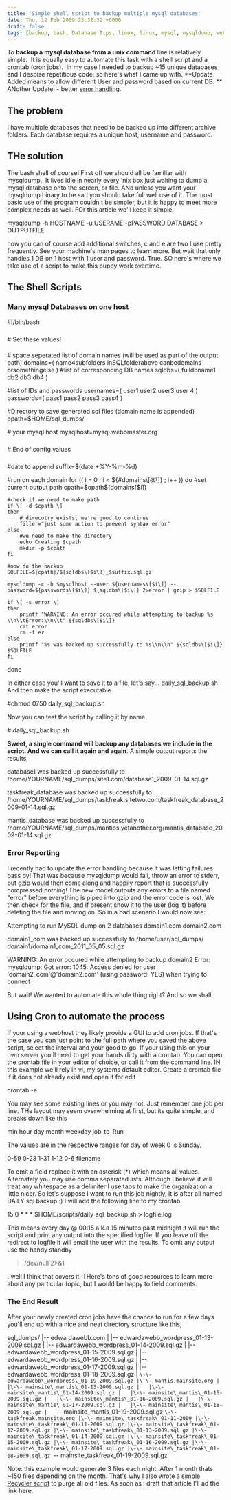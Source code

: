 ```yaml
---
title: 'Simple shell script to backup multiple mysql databases'
date: Thu, 12 Feb 2009 23:32:32 +0000
draft: false
tags: [backup, bash, Database Tips, linux, linux, mysql, mysqldump, web development]
---
```


To **backup a mysql database from a unix command** line is relatively simple.  It is equally easy to automate this task with a shell script and a crontab (cron jobs).  In my case I needed to backup ~15 unique databases and I despise repetitious code, so here's what I came up with. \*\*Update Added means to allow different User and password based on current DB. \*\* ANother Update! - better [error handling](#error-handling).

The problem
-----------

I have multiple databases that need to be backed up into different archive folders. Each database requires a unique host, username and password.

THe solution
------------

The bash shell of course! First off we should all be familiar with mysqldump.  It lives idle in nearly every 'nix box just waiting to dump a mysql database onto the screen, or file. ANd unless you want your mysqldump binary to be sad you should take full well use of it. The most basic use of the program couldn't be simpler, but it is happy to meet more complex needs as well. FOr this article we'll keep it simple.

mysqldump -h HOSTNAME -u USERAME -pPASSWORD DATABASE > OUTPUTFILE

now you can of course add additional switches, c and e are two I use pretty frequently. See your machine's man pages to learn more. But wait that only handles 1 DB on 1 host with 1 user and password. True. SO here's where we take use of a script to make this puppy work overtime.

The Shell Scripts
-----------------

### Many mysql Databases on one host

#!/bin/bash

#####
\# Set these values!
####


\# space seperated list of domain names (will be used as part of the output path)
domains=( name4subfolders inSQLfolderabove canbedomains orsomethingelse )
#list of corresponding DB names
sqldbs=( fulldbname1 db2 db3 db4 )

#list of IDs and passwords
usernames=( user1 user2 user3 user 4 )
passwords=( pass1 pass2 pass3 pass4 )

#Directory to save generated sql files (domain name is appended)
opath=$HOME/sql_dumps/

\# your mysql host
mysqlhost=mysql.webbmaster.org



#####
\# End of config values
#####


#date to append
suffix=$(date +%Y-%m-%d)


#run on each domain
for (( i = 0 ; i < ${#domains\[@\]} ; i++ ))
do
	#set current output path
	cpath=$opath${domains\[$i\]}
	
	#check if we need to make path
	if \[ -d $cpath \]
	then
		# direcotry exists, we're good to continue
		filler="just some action to prevent syntax error"
	else
		#we need to make the directory
		echo Creating $cpath
		mkdir -p $cpath
	fi

	#now do the backup
	SQLFILE=${cpath}/${sqldbs\[$i\]}_$suffix.sql.gz
	
	mysqldump -c -h $mysqlhost --user ${usernames\[$i\]} --password=${passwords\[$i\]} ${sqldbs\[$i\]} 2>error | gzip > $SQLFILE

	if \[ -s error \]
	then	   
		printf "WARNING: An error occured while attempting to backup %s  \\n\\tError:\\n\\t" ${sqldbs\[$i\]} 
		cat error
		rm -f er
	else
		printf "%s was backed up successfully to %s\\n\\n" ${sqldbs\[$i\]} $SQLFILE
	fi
done

In either case you'll want to save it to a file, let's say... daily\_sql\_backup.sh And then make the script executable

#chmod 0750 daily\_sql\_backup.sh

Now you can test the script by calling it by name

\# daily\_sql\_backup.sh

**Sweet, a single command will backup any databases we include in the script. And we can call it again and again**. A simple output reports the results;

database1 was backed up successfully to /home/YOURNAME/sql\_dumps/site1.com/database1\_2009-01-14.sql.gz

taskfreak\_database was backed up successfully to /home/YOURNAME/sql\_dumps/taskfreak.sitetwo.com/taskfreak\_database\_2009-01-14.sql.gz

mantis\_database was backed up successfully to /home/YOURNAME/sql\_dumps/mantios.yetanother.org/mantis\_database\_2009-01-14.sql.gz

### Error Reporting 

I recently had to update the error handling because it was letting failures pass by! That was because mysqldump would fail, throw an error to stderr, but gzip would then come along and happily report that is successfully compressed nothing! The new model outputs any errors to a file named "error" before everything is piped into gzip and the error code is lost. We then check for the file, and if present show it to the user (log it) before deleting the file and moving on. So in a bad scenario I would now see:

Attempting to run MySQL dump on 2 databases
domain1.com
domain2.com


domain1\_com was backed up successfully to /home/user/sql\_dumps/
domain1/domain1\_com\_2011\_05\_05.sql.gz

WARNING: An error occured while attempting to backup domain2 
        Error:
        mysqldump: Got error: 1045: Access denied for user 'domain2_com'@'domain2.com' (using password: YES) when trying to connect

But wait! We wanted to automate this whole thing right? And so we shall.

Using Cron to automate the process
----------------------------------

If your using a webhost they likely provide a GUI to add cron jobs. If that's the case you can just point to the full path where you saved the above script, select the interval and your good to go. If your using this on your own server you'll need to get your hands dirty with a crontab. You can open the crontab file in your editor of choice, or call it from the command line. IN this example we'll rely in vi, my systems default editor. Create a crontab file if it does not already exist and open it for edit

crontab -e

You may see some existing lines or you may not. Just remember one job per line. THe layout may seem overwhelming at first, but its quite simple, and breaks down like this

min     hour     day    month    weekday     job\_to\_Run

The values are in the respective ranges for day of week 0 is Sunday.

0-59    0-23     1-31    1-12     0-6        filename

To omit a field replace it with an asterisk (*) which means all values. Alternately you may use comma separated lists. Although I believe it will treat any whitespace as a delimiter I use tabs to make the organization a little nicer. So let's suppose I want to run this job nightly, it is after all named DAILY sql backup :) I will add the following line to my crontab

15    0     *    *   *     $HOME/scripts/daily\_sql\_backup.sh > logfile.log

This means every day @ 00:15 a.k.a 15 minutes past midnight it will run the script and print any output into the specified logfile. If you leave off the redirect to logfile it will email the user with the results. To omit any output use the handy standby

>/dev/null 2>&1

. well I think that covers it. THere's tons of good resources to learn more about any particular topic, but I would be happy to field comments.

### The End Result

After your newly created cron jobs have the chance to run for a few days you'll end up with a nice and neat directory structure like this;

sql_dumps/
|\-\- edwardawebb.com
|   |\-\- edwardawebb\_wordpress\_01-13-2009.sql.gz
|   |\-\- edwardawebb\_wordpress\_01-14-2009.sql.gz
|   |\-\- edwardawebb\_wordpress\_01-15-2009.sql.gz
|   |\-\- edwardawebb\_wordpress\_01-16-2009.sql.gz
|   |\-\- edwardawebb\_wordpress\_01-17-2009.sql.gz
|   |\-\- edwardawebb\_wordpress\_01-18-2009.sql.gz
|   `\-\- edwardawebb\_wordpress\_01-19-2009.sql.gz
|\-\- mantis.mainsite.org
|   |\-\- mainsite\_mantis\_01-13-2009.sql.gz
|   |\-\- mainsite\_mantis\_01-14-2009.sql.gz
|   |\-\- mainsite\_mantis\_01-15-2009.sql.gz
|   |\-\- mainsite\_mantis\_01-16-2009.sql.gz
|   |\-\- mainsite\_mantis\_01-17-2009.sql.gz
|   |\-\- mainsite\_mantis\_01-18-2009.sql.gz
|   `\-\- mainsite\_mantis\_01-19-2009.sql.gz
`\-\- taskfreak.mainsite.org
    |\-\- mainsite\_taskfreak\_01-11-2009
    |\-\- mainsite\_taskfreak\_01-11-2009.sql.gz
    |\-\- mainsite\_taskfreak\_01-12-2009.sql.gz
    |\-\- mainsite\_taskfreak\_01-13-2009.sql.gz
    |\-\- mainsite\_taskfreak\_01-14-2009.sql.gz
    |\-\- mainsite\_taskfreak\_01-15-2009.sql.gz
    |\-\- mainsite\_taskfreak\_01-16-2009.sql.gz
    |\-\- mainsite\_taskfreak\_01-17-2009.sql.gz
    |\-\- mainsite\_taskfreak\_01-18-2009.sql.gz
    `\-\- mainsite\_taskfreak\_01-19-2009.sql.gz

Note: this example would generate 3 files each night. After 1 month thats ~150 files depending on the month. That's why I also wrote a simple [Recycler script](https://blog.edwardawebb.com/linux/log-recycler-script) to purge all old files. As soon as I draft that article I'll ad the link here.

